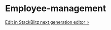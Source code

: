 # Employee-management

[Edit in StackBlitz next generation editor ⚡️](https://stackblitz.com/~/github.com/rahul-12345/Employee-management)